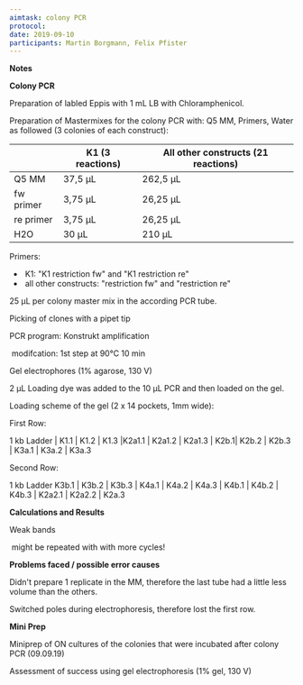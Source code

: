 ```yaml
---
aimtask: colony PCR
protocol:  
date: 2019-09-10
participants: Martin Borgmann, Felix Pfister
---
```



**Notes**



**Colony PCR**



Preparation of labled Eppis with 1 mL LB with Chloramphenicol. 



Preparation of Mastermixes for the colony PCR with: Q5 MM, Primers, Water as followed (3 colonies of each construct):

|           | K1 (3 reactions) | All other constructs (21 reactions) |
| --------- | ---------------- | ----------------------------------- |
| Q5 MM     | 37,5 µL          | 262,5 µL                            |
| fw primer | 3,75 µL          | 26,25 µL                            |
| re primer | 3,75 µL          | 26,25 µL                            |
| H2O       | 30 µL            | 210 µL                              |

Primers:

- ​    K1: "K1 restriction fw" and "K1 restriction re"
- ​    all other constructs: "restriction fw" and "restriction re"



25 µL per colony master mix in the according PCR tube. 



Picking of clones with a pipet tip



PCR program: Konstrukt amplification

​    modifcation: 1st step at 90°C 10 min



Gel electrophores (1% agarose, 130 V)

2 µL Loading dye was added to the 10 µL PCR and then loaded on the gel. 





Loading scheme of the gel (2 x 14 pockets, 1mm wide): 



First Row: 

1 kb Ladder | K1.1 | K1.2 | K1.3 |K2a1.1 | K2a1.2 | K2a1.3 | K2b.1| K2b.2 | K2b.3 | K3a.1 | K3a.2 |   K3a.3  



Second Row:

1 kb Ladder   K3b.1 | K3b.2 | K3b.3 | K4a.1 | K4a.2 | K4a.3 | K4b.1 | K4b.2 | K4b.3 | K2a2.1 | K2a2.2 | K2a.3  






**Calculations and Results**

Weak bands

​    might be repeated with with more cycles!



 

**Problems faced / possible error causes**



Didn't prepare 1 replicate in the MM, therefore the last tube had a little less volume than the others.

Switched poles during electrophoresis, therefore lost the first row. 



**Mini Prep**

Miniprep of ON cultures of the colonies that were incubated after colony PCR (09.09.19)

Assessment of success using gel electrophoresis (1% gel, 130 V)
